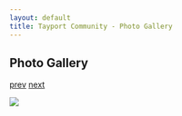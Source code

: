 ```yaml
---
layout: default
title: Tayport Community - Photo Gallery
---
```

## Photo Gallery

[prev](http://tayport.org.uk/photo/20) [next](http://tayport.org.uk/photo/22)

![ ](http://tayport.org.uk/media/021.jpg " ")

